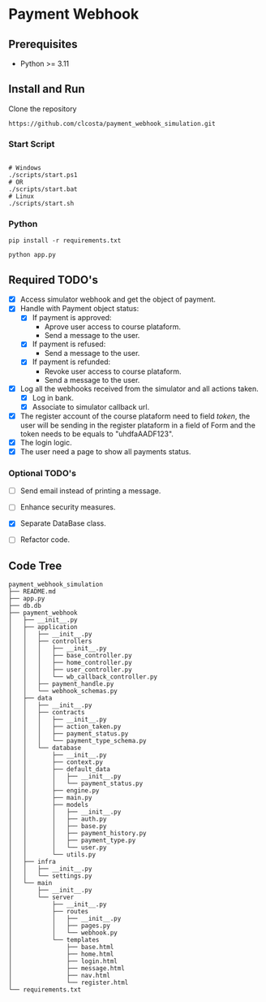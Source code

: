 # Payment Webhook

## Prerequisites

- Python >= 3.11

## Install and Run

Clone the repository
```
https://github.com/clcosta/payment_webhook_simulation.git
```

### Start Script

```shell

# Windows
./scripts/start.ps1
# OR
./scripts/start.bat
# Linux
./scripts/start.sh
```

### Python

```
pip install -r requirements.txt

python app.py
```


## Required TODO's

- [x] Access simulator webhook and get the object of payment.
- [x] Handle with Payment object status:
    - [x] If payment is approved:
        - Aprove user access to course plataform.
        - Send a message to the user.
    - [x] If payment is refused:
        - Send a message to the user.
    - [x] If payment is refunded:
        - Revoke user access to course plataform.
        - Send a message to the user.
- [x] Log all the webhooks received from the simulator and all actions taken.
  - [x] Log in bank.
  - [x] Associate to simulator callback url.
- [x] The register account of the course plataform need to field *token*, the user will be sending in the register plataform in a field of Form and the token needs to be equals to "uhdfaAADF123".
- [x] The login logic.
- [x] The user need a page to show all payments status.

### Optional TODO's

- [ ] Send email instead of printing a message.
- [ ] Enhance security measures.
- [x] Separate DataBase class.
- [ ] Refactor code.


## Code Tree
```
payment_webhook_simulation
├── README.md
├── app.py
├── db.db
├── payment_webhook
│   ├── __init__.py
│   ├── application
│   │   ├── __init__.py
│   │   ├── controllers
│   │   │   ├── __init__.py
│   │   │   ├── base_controller.py
│   │   │   ├── home_controller.py
│   │   │   ├── user_controller.py
│   │   │   └── wb_callback_controller.py
│   │   ├── payment_handle.py
│   │   └── webhook_schemas.py
│   ├── data
│   │   ├── __init__.py
│   │   ├── contracts
│   │   │   ├── __init__.py
│   │   │   ├── action_taken.py
│   │   │   ├── payment_status.py
│   │   │   └── payment_type_schema.py
│   │   └── database
│   │       ├── __init__.py
│   │       ├── context.py
│   │       ├── default_data
│   │       │   ├── __init__.py
│   │       │   └── payment_status.py
│   │       ├── engine.py
│   │       ├── main.py
│   │       ├── models
│   │       │   ├── __init__.py
│   │       │   ├── auth.py
│   │       │   ├── base.py
│   │       │   ├── payment_history.py
│   │       │   ├── payment_type.py
│   │       │   └── user.py
│   │       └── utils.py
│   ├── infra
│   │   ├── __init__.py
│   │   └── settings.py
│   └── main
│       ├── __init__.py
│       └── server
│           ├── __init__.py
│           ├── routes
│           │   ├── __init__.py
│           │   ├── pages.py
│           │   └── webhook.py
│           └── templates
│               ├── base.html
│               ├── home.html
│               ├── login.html
│               ├── message.html
│               ├── nav.html
│               └── register.html
└── requirements.txt
```
